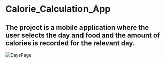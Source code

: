 # Calorie_Calculation_App
## The project is a mobile application where the user selects the day and food and the amount of calories is recorded for the relevant day.
![DaysPage](https://github.com/muhammedgmbsg/Calories-App/assets/95706061/9ef8d7fd-636d-49d0-8eaf-90c000b0cfb6)


